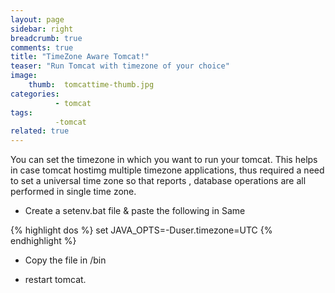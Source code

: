 ```yaml
---
layout: page
sidebar: right
breadcrumb: true
comments: true
title: "TimeZone Aware Tomcat!"
teaser: "Run Tomcat with timezone of your choice"
image:
    thumb:  tomcattime-thumb.jpg
categories:
          - tomcat
tags:
          -tomcat
related: true
---
```

You can set the timezone in which you want to run your tomcat. This helps in case tomcat hostimg multiple timezone applications, thus required a need to set a universal time zone so that reports , database operations are all performed in single time zone.

- Create a setenv.bat file & paste the following in Same

{% highlight dos %}
set JAVA_OPTS=-Duser.timezone=UTC
{% endhighlight %}

- Copy the file in <tomcat>/bin

- restart tomcat.
